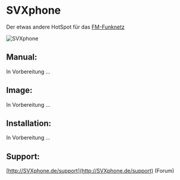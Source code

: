 # SVXphone 

Der etwas andere HotSpot für das [FM-Funknetz](https://fm-funknetz.de)

![SVXphone](http://SVXphone.de/pictures/title.jpg)

## Manual:

In Vorbereitung ...

## Image:

In Vorbereitung ...

## Installation:

In Vorbereitung ...

## Support:

[http://SVXphone.de/support](http://SVXphone.de/support) (Forum)

<!--- ## Hardware:

Raspberry Pi Zero 2 WH

Waveshare WM8960 Audio HAT

Waveshare 1.3inch LCD HAT 

Waveshare UPS HAT (C) 

## Modifications:

In Vorbereitung ... --->

